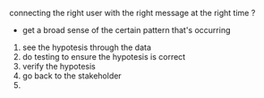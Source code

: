 connecting the right user with the right message at the right time ?
-  get a broad sense of the certain pattern that's occurring
  1. see the hypotesis through the data
  2. do testing to ensure the hypotesis is correct
  3. verify the hypotesis
  4. go back to the stakeholder
  5. 
